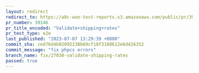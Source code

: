 ```yaml
---
layout: redirect
redirect_to: https://a8c-woo-test-reports.s3.amazonaws.com/public/pr/39146/e2e/index.html
pr_number: 39146
pr_title_encoded: "Validate+shipping+rates"
pr_test_type: e2e
last_published: "2023-07-07 13:29:39 +0000"
commit_sha: ced76d4b02092238b69cf18f3180612e6d426352
commit_message: "fix phpcs errors"
branch_name: fix/27030-validate-shipping-rates
passed: true
---
```

